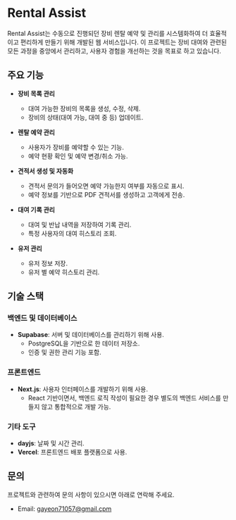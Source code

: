 # Rental Assist

Rental Assist는 수동으로 진행되던 장비 렌탈 예약 및 관리를 시스템화하여 더 효율적이고 편리하게 만들기 위해 개발된 웹 서비스입니다. 이 프로젝트는 장비 대여와 관련된 모든 과정을 중앙에서 관리하고, 사용자 경험을 개선하는 것을 목표로 하고 있습니다.

## 주요 기능

- **장비 목록 관리**

  - 대여 가능한 장비의 목록을 생성, 수정, 삭제.
  - 장비의 상태(대여 가능, 대여 중 등) 업데이트.

- **렌탈 예약 관리**

  - 사용자가 장비를 예약할 수 있는 기능.
  - 예약 현황 확인 및 예약 변경/취소 가능.

- **견적서 생성 및 자동화**

  - 견적서 문의가 들어오면 예약 가능한지 여부를 자동으로 표시.
  - 예약 정보를 기반으로 PDF 견적서를 생성하고 고객에게 전송.

- **대여 기록 관리**

  - 대여 및 반납 내역을 저장하여 기록 관리.
  - 특정 사용자의 대여 히스토리 조회.

- **유저 관리**
  - 유저 정보 저장.
  - 유저 별 예약 히스토리 관리.

## 기술 스택

### 백엔드 및 데이터베이스

- **Supabase**: 서버 및 데이터베이스를 관리하기 위해 사용.
  - PostgreSQL을 기반으로 한 데이터 저장소.
  - 인증 및 권한 관리 기능 포함.

### 프론트엔드

- **Next.js**: 사용자 인터페이스를 개발하기 위해 사용.
  - React 기반이면서, 백엔드 로직 작성이 필요한 경우 별도의 백엔드 서비스를 만들지 않고 통합적으로 개발 가능.

### 기타 도구

- **dayjs**: 날짜 및 시간 관리.
- **Vercel**: 프론트엔드 배포 플랫폼으로 사용.

## 문의

프로젝트와 관련하여 문의 사항이 있으시면 아래로 연락해 주세요.

- Email: gayeon71057@gmail.cpm
